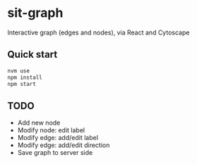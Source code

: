 # sit-graph

Interactive graph (edges and nodes), via React and Cytoscape

## Quick start

```bash
nvm use
npm install
npm start
```

## TODO

- Add new node
- Modify node: edit label
- Modify edge: add/edit label
- Modify edge: add/edit direction
- Save graph to server side
